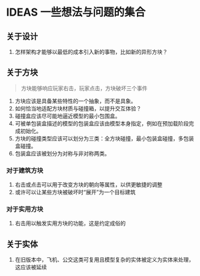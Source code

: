 # IDEAS 一些想法与问题的集合

## 关于设计

1. 怎样架构才能够以最低的成本引入新的事物，比如新的异形方块？

## 关于方块

> 方块能够响应玩家右击，玩家点击，方块破坏三个事件

1. 方块应该是具备某些特性的一个抽象，而不是具象。
2. 如何恰当地适配方块材质与碰撞箱，以提升交互体验？
3. 碰撞盒应该尽可能地逼近模型的最小包围盒。
4. 可被单包装盒描述的模型的包装盒应该由模型本身指定，例如在预加载阶段完成初始化。
5. 方块的碰撞类型应该可以划分为三类：全方块碰撞，最小包装盒碰撞，多包装盒碰撞。
6. 包装盒应该被划分为对称与非对称两类。

### 对于建筑方块

1. 右击或点击可以用于改变方块的朝向等属性，以供更敏捷的调整
2. 或许可以让某些方块被破坏时“展开”为一个目标建筑

### 对于实用方块

1. 右击用以触发实用方块的功能，这是约定成俗的

## 关于实体

1. 在旧版本中，飞机、公交这类可复用且模型复杂的实体被定义为实体来处理，这应该被延续
